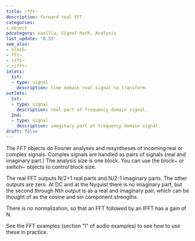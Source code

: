 ```yaml
---
title: rfft~
description: forward real FFT
categories:
- object
pdcategory: vanilla, Signal Math, Analysis
last_update: '0.33'
see_also:
- block~
- fft~
- ifft~
- rifft~
inlets:
  1st:
  - type: signal
    description: time domain real signal to transform.
outlets:
  1st:
  - type: signal
    description: real part of frequency domain signal.
  2nd:
  - type: signal
    description: imaginary part of frequency domain signal.
draft: false
---
```

The FFT objects do Fourier analyses and resyntheses of incoming real or complex signals. Complex signals are handled as pairs of signals (real and imaginary part.) The analysis size is one block. You can use the block~ or switch~ objects to control block size.

The real FFT outputs N/2+1 real parts and N/2-1 imaginary parts. The other outputs are zero. At DC and at the Nyquist there is no imaginary part, but the second through Nth output is as a real and imaginary pair, which can be thought of as the cosine and sin component strengths.

There is no normalization, so that an FFT followed by an IFFT has a gain of N.

See the FFT examples (section "I" of audio examples) to see how to use these in practice.
